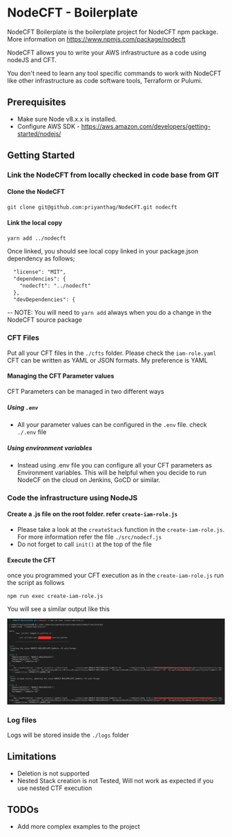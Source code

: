 # NodeCFT - Boilerplate
NodeCFT Boilerplate is the boilerplate project for NodeCFT npm package. More information on https://www.npmjs.com/package/nodecft

NodeCFT allows you to write your AWS infrastructure as a code using nodeJS and CFT.

You don't need to learn any tool specific commands to work with NodeCFT like other infrastructure as code software tools, Terraform or Pulumi.

## Prerequisites
- Make sure Node v8.x.x is installed.
- Configure AWS SDK - https://aws.amazon.com/developers/getting-started/nodejs/

## Getting Started

### Link the NodeCFT from locally checked in code base from GIT

#### Clone the NodeCFT
`git clone git@github.com:priyanthag/NodeCFT.git nodecft`

#### Link the local copy
`yarn add ../nodecft`

Once linked, you should see local copy linked in your package.json dependency as follows;
```
  "license": "MIT",
  "dependencies": {
    "nodecft": "../nodecft"
  },
  "devDependencies": {
``` 

-- NOTE: You will need to `yarn add` always when you do a change in the NodeCFT source package

### CFT Files
Put all your CFT files in the `./cfts` folder. Please check the `iam-role.yaml`
CFT can be written as YAML or JSON formats. My preference is YAML

#### Managing the CFT Parameter values
CFT Parameters can be managed in two different ways

##### Using `.env`
- All your parameter values can be configured in the `.env` file. check `./.env` file

##### Using environment variables
- Instead using .env file you can configure all your CFT parameters as Environment variables. This will be helpful when you decide to run NodeCF on the cloud on Jenkins, GoCD or similar.

### Code the infrastructure using NodeJS

#### Create a .js file on the root folder. refer `create-iam-role.js`
- Please take a look at the `createStack` function in the `create-iam-role.js`. For more information refer the file `./src/nodecf.js`
- Do not forget to call `init()`  at the top of the file

#### Execute the CFT
once you programmed your CFT execution as in the `create-iam-role.js` run the script as follows

```
npm run exec create-iam-role.js
```

You will see a similar output like this

![Alt CLI Output](cli-result.png?raw=true "CLI Output")

### Log files
Logs will be stored inside the `./logs` folder

## Limitations
  -  Deletion is not supported
  -  Nested Stack creation is not Tested, Will not work as expected if you use nested CTF execution 

## TODOs
  - Add more complex examples to the project


